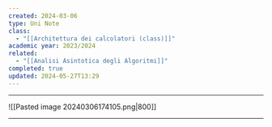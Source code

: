 ```yaml
---
created: 2024-03-06
type: Uni Note
class:
  - "[[Architettura dei calcolatori (class)]]"
academic year: 2023/2024
related:
  - "[[Analisi Asintotica degli Algoritmi]]"
completed: true
updated: 2024-05-27T13:29
---
```

---

![[Pasted image 20240306174105.png|800]]

---